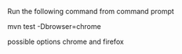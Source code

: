 Run the following command from command prompt

mvn test -Dbrowser=chrome

possible options chrome and firefox